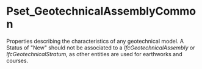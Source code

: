 # Pset_GeotechnicalAssemblyCommon

Properties describing the characteristics of any geotechnical model. A Status of "New" should not be associated to a _IfcGeotechnicalAssembly_ or _IfcGeotechnicalStratum_, as other entities are used for earthworks and courses.
